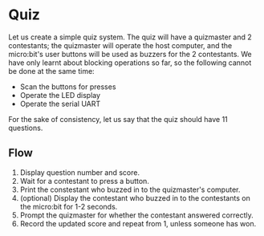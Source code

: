 # Quiz

Let us create a simple quiz system.
The quiz will have a quizmaster and 2 contestants;
the quizmaster will operate the host computer,
and the micro:bit's user buttons will be used as buzzers for the 2 contestants.
We have only learnt about blocking operations so far,
so the following cannot be done at the same time:

+ Scan the buttons for presses
+ Operate the LED display
+ Operate the serial UART

For the sake of consistency, let us say that the quiz should have 11 questions.

## Flow

1. Display question number and score.
2. Wait for a contestant to press a button.
3. Print the constestant who buzzed in to the quizmaster's computer.
4. (optional) Display the contestant who buzzed in to the contestants on the micro:bit for 1-2 seconds.
5. Prompt the quizmaster for whether the contestant answered correctly.
6. Record the updated score and repeat from 1, unless someone has won.
